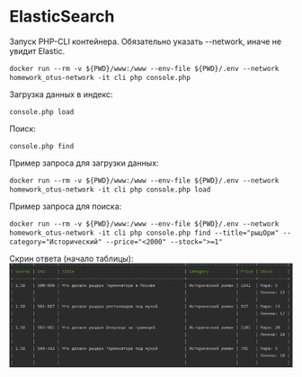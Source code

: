 # ElasticSearch

Запуск PHP-CLI контейнера.
Обязательно указать --network, иначе не увидит Elastic.
````
docker run --rm -v ${PWD}/www:/www --env-file ${PWD}/.env --network homework_otus-network -it cli php console.php
````

Загрузка данных в индекс:
````
console.php load
````

Поиск:
````
console.php find
````

Пример запроса для загрузки данных:
````
docker run --rm -v ${PWD}/www:/www --env-file ${PWD}/.env --network homework_otus-network -it cli php console.php load
````

Пример запроса для поиска:
````
docker run --rm -v ${PWD}/www:/www --env-file ${PWD}/.env --network homework_otus-network -it cli php console.php find --title="рыцОри" --category="Исторический" --price="<2000" --stock=">=1"
````

Скрин ответа (начало таблицы):
![img.png](img.png)
